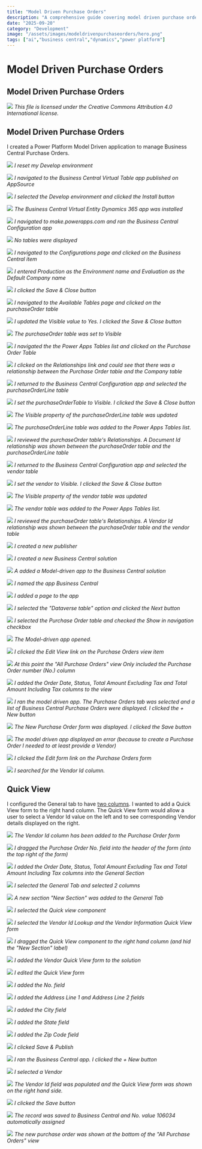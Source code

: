 ```yaml
---
title: "Model Driven Purchase Orders"
description: "A comprehensive guide covering model driven purchase orders"
date: "2025-09-20"
category: "Development"
image: "/assets/images/modeldrivenpurchaseorders/hero.png"
tags: ["ai","business central","dynamics","power platform"]
---
```


# Model Driven Purchase Orders

## Model Driven Purchase Orders

![](/assets/images/modeldrivenpurchaseorders/office-365-icon-500x500.png)
*This file is licensed under the Creative Commons Attribution 4.0 International license.*


## Model Driven Purchase Orders

I created a Power Platform Model Driven application to manage Business Central Purchase Orders.

![](/assets/images/modeldrivenpurchaseorders/screenshot-2024-03-02-at-2.16.37-pm-1836x827.png)
*I reset my Develop environment*

![](/assets/images/modeldrivenpurchaseorders/screenshot-2024-03-02-at-2.17.39-pm-1836x819.png)
*I navigated to the Business Central Virtual Table app published on AppSource*

![](/assets/images/modeldrivenpurchaseorders/screenshot-2024-03-02-at-2.18.12-pm-1836x821.png)
*I selected the Develop environment and clicked the Install button*

![](/assets/images/modeldrivenpurchaseorders/screenshot-2024-03-02-at-2.24.39-pm-1836x372.png)
*The Business Central Virtual Entity Dynamics 365 app was installed*

![](/assets/images/modeldrivenpurchaseorders/screenshot-2024-03-02-at-2.25.57-pm-1836x771.png)
*I navigated to make.powerapps.com and ran the Business Central Configuration app*

![](/assets/images/modeldrivenpurchaseorders/screenshot-2024-03-02-at-2.28.13-pm-1836x773.png)
*No tables were displayed*

![](/assets/images/modeldrivenpurchaseorders/screenshot-2024-03-02-at-2.28.26-pm-1836x765.png)
*I navigated to the Configurations page and clicked on the Business Central item*

![](/assets/images/modeldrivenpurchaseorders/screenshot-2024-03-02-at-2.29.49-pm-1836x820.png)
*I entered Production as the Environment name and Evaluation as the Default Company name*

![](/assets/images/modeldrivenpurchaseorders/screenshot-2024-03-02-at-2.30.09-pm-1836x613.png)
*I clicked the Save & Close button*

![](/assets/images/modeldrivenpurchaseorders/screenshot-2024-03-02-at-2.40.38-pm-1836x641.png)
*I navigated to the Available Tables page and clicked on the purchaseOrder table*

![](/assets/images/modeldrivenpurchaseorders/screenshot-2024-03-02-at-2.40.53-pm-1836x641.png)
*I updated the Visible value to Yes. I clicked the Save & Close button*

![](/assets/images/modeldrivenpurchaseorders/screenshot-2024-03-02-at-2.41.50-pm-1836x398.png)
*The purchaseOrder table was set to Visible*

![](/assets/images/modeldrivenpurchaseorders/screenshot-2024-03-02-at-2.43.00-pm-1836x493.png)
*I navigated the the Power Apps Tables list and clicked on the Purchase Order Table*

![](/assets/images/modeldrivenpurchaseorders/screenshot-2024-03-02-at-2.43.43-pm-1836x372.png)
*I clicked on the Relationships link and could see that there was a relationship between the Purchase Order table and the Company table*

![](/assets/images/modeldrivenpurchaseorders/screenshot-2024-03-02-at-2.44.07-pm-1836x513.png)
*I returned to the Business Central Configuration app and selected the purchaseOrderLine table*

![](/assets/images/modeldrivenpurchaseorders/screenshot-2024-03-02-at-2.44.20-pm-1836x628.png)
*I set the purchaseOrderTable to Visible. I clicked the Save & Close button*

![](/assets/images/modeldrivenpurchaseorders/screenshot-2024-03-02-at-2.45.10-pm-1836x447.png)
*The Visible property of the purchaseOrderLine table was updated*

![](/assets/images/modeldrivenpurchaseorders/screenshot-2024-03-02-at-2.45.45-pm-1836x511.png)
*The purchaseOrderLine table was added to the Power Apps Tables list.*

![](/assets/images/modeldrivenpurchaseorders/screenshot-2024-03-02-at-2.45.58-pm-1836x418.png)
*I reviewed the purchaseOrder table's Relationships. A Document Id relationship was shown between the purchaseOrder table and the purchaseOrderLine table*

![](/assets/images/modeldrivenpurchaseorders/screenshot-2024-03-02-at-2.46.11-pm-1836x649.png)
*I returned to the Business Central Configuration app and selected the vendor table*

![](/assets/images/modeldrivenpurchaseorders/screenshot-2024-03-02-at-2.46.24-pm-1836x644.png)
*I set the vendor to Visible. I clicked the Save & Close button*

![](/assets/images/modeldrivenpurchaseorders/screenshot-2024-03-02-at-2.47.16-pm-1836x619.png)
*The Visible property of the vendor table was updated*

![](/assets/images/modeldrivenpurchaseorders/screenshot-2024-03-02-at-2.47.36-pm-1836x318.png)
*The vendor table was added to the Power Apps Tables list.*

![](/assets/images/modeldrivenpurchaseorders/screenshot-2024-03-02-at-2.48.00-pm-1836x457.png)
*I reviewed the purchaseOrder table's Relationships. A Vendor Id relationship was shown between the purchaseOrder table and the vendor table*

![](/assets/images/modeldrivenpurchaseorders/screenshot-2024-03-02-at-2.48.45-pm-1836x769.png)
*I created a new publisher*

![](/assets/images/modeldrivenpurchaseorders/screenshot-2024-03-02-at-2.49.00-pm-1836x769.png)
*I created a new Business Central solution*

![](/assets/images/modeldrivenpurchaseorders/screenshot-2024-03-02-at-2.49.19-pm-1836x639.png)
*A added a Model-driven app to the Business Central solution*

![](/assets/images/modeldrivenpurchaseorders/screenshot-2024-03-02-at-2.49.43-pm-1836x658.png)
*I named the app Business Central*

![](/assets/images/modeldrivenpurchaseorders/screenshot-2024-03-02-at-2.50.35-pm-1836x769.png)
*I added a page to the app*

![](/assets/images/modeldrivenpurchaseorders/screenshot-2024-03-02-at-2.50.45-pm-1836x768.png)
*I selected the "Dataverse table" option and clicked the Next button*

![](/assets/images/modeldrivenpurchaseorders/screenshot-2024-03-02-at-2.51.09-pm-1836x774.png)
*I selected the Purchase Order table and checked the Show in navigation checkbox*

![](/assets/images/modeldrivenpurchaseorders/screenshot-2024-03-02-at-2.51.56-pm-1836x774.png)
*The Model-driven app opened.*

![](/assets/images/modeldrivenpurchaseorders/screenshot-2024-03-02-at-2.54.22-pm-1836x776.png)
*I clicked the Edit View link on the Purchase Orders view item*

![](/assets/images/modeldrivenpurchaseorders/screenshot-2024-03-02-at-2.54.44-pm-1836x767.png)
*At this point the "All Purchase Orders" view Only included the Purchase Order number (No.) column*

![](/assets/images/modeldrivenpurchaseorders/screenshot-2024-03-02-at-2.55.45-pm-1836x768.png)
*I added the Order Date, Status, Total Amount Excluding Tax and Total Amount Including Tax columns to the view*

![](/assets/images/modeldrivenpurchaseorders/screenshot-2024-03-02-at-2.57.27-pm-1836x778.png)
*I ran the model driven app. The Purchase Orders tab was selected and a list of Business Central Purchase Orders were displayed. I clicked the + New button*

![](/assets/images/modeldrivenpurchaseorders/screenshot-2024-03-02-at-2.57.40-pm-1836x772.png)
*The New Purchase Order form was displayed. I clicked the Save button*

![](/assets/images/modeldrivenpurchaseorders/screenshot-2024-03-02-at-2.57.55-pm-1836x776.png)
*The model driven app displayed an error (because to create a Purchase Order I needed to at least provide a Vendor)*

![](/assets/images/modeldrivenpurchaseorders/screenshot-2024-03-02-at-2.58.32-pm-1836x769.png)
*I clicked the Edit form link on the Purchase Orders form*

![](/assets/images/modeldrivenpurchaseorders/screenshot-2024-03-02-at-2.58.58-pm-1836x773.png)
*I searched for the Vendor Id column.*


## Quick View

I configured the General tab to have [two columns](https://www.youtube.com/watch?v=LIC8DFW8fOE&t=5130s). I wanted to add a Quick View form to the right hand column. The Quick View form would allow a user to select a Vendor Id value on the left and to see corresponding Vendor details displayed on the right.

![](/assets/images/modeldrivenpurchaseorders/screenshot-2024-03-02-at-6.04.18-pm-1836x633.png)
*The Vendor Id column has been added to the Purchase Order form*

![](/assets/images/modeldrivenpurchaseorders/screenshot-2024-03-02-at-6.08.35-pm-1836x481.png)
*I dragged the Purchase Order No. field into the header of the form (into the top right of the form)*

![](/assets/images/modeldrivenpurchaseorders/screenshot-2024-03-02-at-6.17.50-pm-1836x632.png)
*I added the Order Date, Status, Total Amount Excluding Tax and Total Amount Including Tax columns into the General Section*

![](/assets/images/modeldrivenpurchaseorders/screenshot-2024-03-02-at-6.18.06-pm-1836x632.png)
*I selected the General Tab and selected 2 columns*

![](/assets/images/modeldrivenpurchaseorders/screenshot-2024-03-02-at-6.18.17-pm-1836x634.png)
*A new section "New Section" was added to the General Tab*

![](/assets/images/modeldrivenpurchaseorders/screenshot-2024-03-02-at-6.18.56-pm-1836x632.png)
*I selected the Quick view component*

![](/assets/images/modeldrivenpurchaseorders/screenshot-2024-03-02-at-6.19.19-pm-1836x631.png)
*I selected the Vendor Id Lookup and the Vendor Information Quick View form*

![](/assets/images/modeldrivenpurchaseorders/screenshot-2024-03-02-at-6.19.43-pm-1836x628.png)
*I dragged the Quick View component to the right hand column (and hid the "New Section" label)*

![](/assets/images/modeldrivenpurchaseorders/screenshot-2024-03-02-at-6.21.02-pm-1836x633.png)
*I added the Vendor Quick View form to the solution*

![](/assets/images/modeldrivenpurchaseorders/screenshot-2024-03-02-at-6.21.17-pm-1836x629.png)
*I edited the Quick View form*

![](/assets/images/modeldrivenpurchaseorders/screenshot-2024-03-02-at-6.22.30-pm-1836x627.png)
*I added the No. field*

![](/assets/images/modeldrivenpurchaseorders/screenshot-2024-03-02-at-6.22.51-pm-1836x630.png)
*I added the Address Line 1 and Address Line 2 fields*

![](/assets/images/modeldrivenpurchaseorders/screenshot-2024-03-02-at-6.23.06-pm-1836x636.png)
*I added the City field*

![](/assets/images/modeldrivenpurchaseorders/screenshot-2024-03-02-at-6.23.23-pm-1836x633.png)
*I added the State field*

![](/assets/images/modeldrivenpurchaseorders/screenshot-2024-03-02-at-6.23.34-pm-1836x633.png)
*I added the Zip Code field*

![](/assets/images/modeldrivenpurchaseorders/screenshot-2024-03-02-at-6.23.44-pm-1836x632.png)
*I clicked Save & Publish*

![](/assets/images/modeldrivenpurchaseorders/screenshot-2024-03-02-at-6.26.11-pm-1836x630.png)
*I ran the Business Central app. I clicked the + New button*

![](/assets/images/modeldrivenpurchaseorders/screenshot-2024-03-02-at-6.28.17-pm-1836x632.png)
*I selected a Vendor*

![](/assets/images/modeldrivenpurchaseorders/screenshot-2024-03-02-at-6.28.28-pm-1836x631.png)
*The Vendor Id field was populated and the Quick View form was shown on the right hand side.*

![](/assets/images/modeldrivenpurchaseorders/screenshot-2024-03-02-at-6.29.18-pm-1836x632.png)
*I clicked the Save button*

![](/assets/images/modeldrivenpurchaseorders/screenshot-2024-03-02-at-6.29.31-pm-1836x633.png)
*The record was saved to Business Central and No. value 106034 automatically assigned*

![](/assets/images/modeldrivenpurchaseorders/screenshot-2024-03-02-at-6.29.47-pm-1836x629.png)
*The new purchase order was shown at the bottom of the "All Purchase Orders" view*
